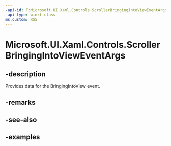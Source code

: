 ```yaml
---
-api-id: T:Microsoft.UI.Xaml.Controls.ScrollerBringingIntoViewEventArgs
-api-type: winrt class
ms.custom: RS5
---
```


<!-- Class syntax.
public class ScrollerBringingIntoViewEventArgs 
-->

# Microsoft.UI.Xaml.Controls.ScrollerBringingIntoViewEventArgs

## -description

Provides data for the BringingIntoView event.

## -remarks

## -see-also

## -examples

